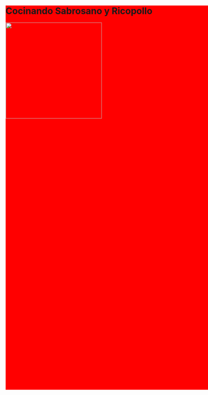 <!DOCTYPE html> 
<html> 
 
<head> 
 <meta name="viewport" content="width=device-width, initial-scale=1"> 
 
 <style> 
  .mrgn_cls { 
   /*margin-left,margin-right,margin-top,margin-bottom*/ 
   margin: 100px; 
   width: 1200px; 
   height: 1200px; 
   background: red; 
  } 
 </style> 
 
</head> 
 
<body> 
 <div class="mrgn_cls">
  <h1>Cocinando Sabrosano y Ricopollo</h1>
  <img src="https://lh3.googleusercontent.com/m45P_rlvoeBTzhdpnT4vP4d5Qy5_3-R9-fspGI5Xng7ngkPDTd9GsxZ0FFOpN35Ax_8" height="300" width="300">
       
 </div> 
</body> 
 
</html>
        
          
           
           
           
           
           
           
           
           
           
           
           
           
           
           
           
           
           
           
           
           
           
           
           
           
           
                 
                 
                 
                 
                 
                 
                 
                 
                 
                 
                 
                 
         
         
         
         
         
         
